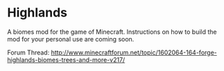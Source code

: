 Highlands
=========

A biomes mod for the game of Minecraft.  Instructions on how to build the mod for your personal use are coming soon.

Forum Thread: http://www.minecraftforum.net/topic/1602064-164-forge-highlands-biomes-trees-and-more-v217/
